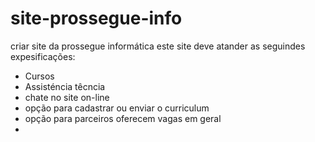 # site-prossegue-info
criar site da prossegue informática 
este site deve atander as seguindes expesificações:
- Cursos
- Assisténcia têcncia
- chate no site on-line
- opção para cadastrar ou enviar o curriculum
- opção para parceiros oferecem vagas em geral
- 
